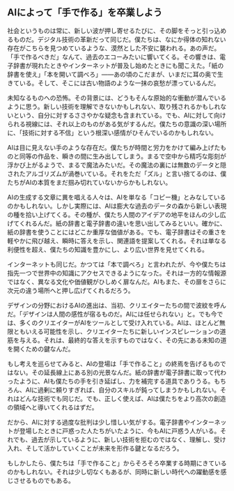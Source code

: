 ## AIによって「手で作る」を卒業しよう

社会というものは常に、新しい波が押し寄せるたびに、その脚をそっと引っ込めるものだ。デジタル技術の革新だって同じだ。僕たちは、なにか得体の知れない存在がこちらを見つめているような、漠然とした不安に襲われる。あの声だ。「手で作るべきだ」なんて、過去のエコーみたいに響いてくる。その響きは、電子辞書が現れたときやインターネットが普及し始めたときにも聞こえた。「紙の辞書を使え」「本を開いて調べろ」――あの頃のこだまが、いまだに耳の奥で生きている。そして、そこには古い物語のような一抹の哀愁が漂っているんだ。

未知なるものへの恐怖。その背景には、どうもそんな原始的な衝動が潜んでいるように思う。新しい技術を理解できないかもしれない、取り残されるかもしれないという、自分に対するささやかな疑念も含まれている。でも、AIに対して向けられる視線には、それ以上のものがある気がするんだ。僕たちの意識の深い場所に、「技術に対する不信」という根深い感情がひそんでいるのかもしれない。

AIは目に見えない手のような存在だ。僕たちが時間と労力をかけて編み上げたものと同等の作品を、瞬きの間に生み出してしまう。まるで空中から精巧な彫刻が浮かび上がるようで、まるで魔法みたいだ。その魔法の裏には無数のデータと隠されたアルゴリズムが渦巻いている。それをただ「ズル」と言い捨てるのは、僕たちがAIの本質をまだ掴み切れていないからかもしれない。

AIの生成する文章に異を唱える人々は、AIを単なる「コピー機」とみなしているのかもしれない。しかし実際には、AIは膨大な過去のデータの森から新しい表現の種を拾い上げてくる。その種が、僕たち人間のアイデアの地平をほんの少し広げてくれるんだ。紙の辞書と電子辞書の違いを思い出してみるといい。確かに、紙の辞書を使うことにはどこか重厚な価値がある。でも、電子辞書はその重さを軽やかに飛び越え、瞬時に答えを示し、関連語を提案してくれる。それは単なる利便性を超え、僕たちの知識を豊かにし、より広い世界を見せてくれる。

インターネットも同じだ。かつては「本で調べろ」と言われたが、今や僕たちは指先一つで世界中の知識にアクセスできるようになった。それは一方的な情報源ではなく、異なる文化や価値観がひしめく扉なんだ。AIもまた、その扉をさらに次元の違う場所へと押し広げてくれるだろう。

デザインの分野におけるAIの進出は、当初、クリエイターたちの間で波紋を呼んだ。「デザインは人間の感性が宿るものだ。AIには任せられない」と。でも今では、多くのクリエイターがAIをツールとして受け入れている。AIは、ほとんど無限ともいえる可能性を示し、クリエイターたちに新しいインスピレーションの道筋を与える。それは、最終的な答えを示すものではなく、その先にある未知の道を開くための鍵なんだ。

もし考えを巡らせてみると、AIの登場は「手で作ること」の終焉を告げるものではない。その延長線上にある別の光景なんだ。紙の辞書が電子辞書に取って代わったように、AIも僕たちの手を引き延ばし、力を補完する道具でありうる。もちろん、AIに過剰に頼りすぎれば、自分のスキルが鈍ってしまうかもしれない。それはどんな技術でも同じだ。でも、正しく使えば、AIは僕たちをより高次の創造の領域へと導いてくれるはずだ。

だから、AIに対する過度な批判は少し惜しい気がする。電子辞書やインターネットが登場したときに戸惑った人たちがいたように、今もAIに戸惑う人がいる。それでも、過去が示しているように、新しい技術を拒むのではなく、理解し、受け入れ、そして活かしていくことが未来を形作る鍵となるだろう。

もしかしたら、僕たちは「手で作ること」からそろそろ卒業する時期にきているのかもしれない。それは少し切なくもあるが、同時に新しい時代への躍動感を感じさせるものでもある。